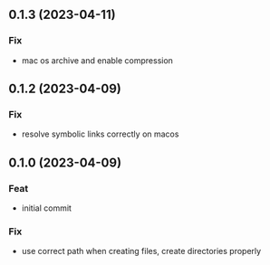 ## 0.1.3 (2023-04-11)

### Fix

- mac os archive and enable compression

## 0.1.2 (2023-04-09)

### Fix

- resolve symbolic links correctly on macos

## 0.1.0 (2023-04-09)

### Feat

- initial commit

### Fix

- use correct path when creating files, create directories properly
